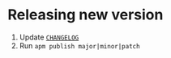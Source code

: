 # Releasing new version

1. Update [`CHANGELOG`](CHANGELOG.md)
2. Run `apm publish major|minor|patch`
